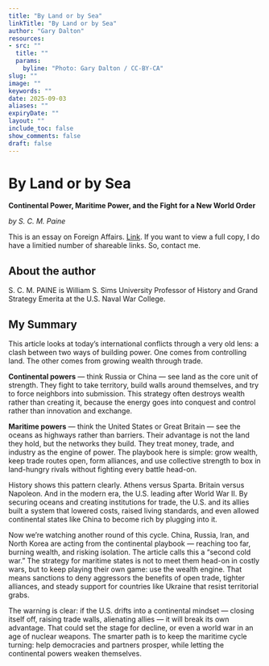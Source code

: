 ```yaml
---
title: "By Land or by Sea"
linkTitle: "By Land or by Sea"
author: "Gary Dalton"
resources:
- src: ""
  title: ""
  params:
    byline: "Photo: Gary Dalton / CC-BY-CA"
slug: ""
image: ""
keywords: ""
date: 2025-09-03
aliases: ""
expiryDate: ""
layout: ""
include_toc: false
show_comments: false
draft: false
---
```



# By Land or by Sea

**Continental Power, Maritime Power, and the Fight for a New World Order**

*by S. C. M. Paine*

This is an essay on Foreign Affairs. [Link](https://www.foreignaffairs.com/united-states/land-or-sea-paine). If you want to view a full copy, I do have a limitied number of shareable links. So, contact me.

## About the author

S. C. M. PAINE is William S. Sims University Professor of History and Grand Strategy Emerita at the U.S. Naval War College.

## My Summary

This article looks at today’s international conflicts through a very old lens: a clash between two ways of building power. One comes from controlling land. The other comes from growing wealth through trade.

**Continental powers** — think Russia or China — see land as the core unit of strength. They fight to take territory, build walls around themselves, and try to force neighbors into submission. This strategy often destroys wealth rather than creating it, because the energy goes into conquest and control rather than innovation and exchange.

**Maritime powers** — think the United States or Great Britain — see the oceans as highways rather than barriers. Their advantage is not the land they hold, but the networks they build. They treat money, trade, and industry as the engine of power. The playbook here is simple: grow wealth, keep trade routes open, form alliances, and use collective strength to box in land-hungry rivals without fighting every battle head-on.

History shows this pattern clearly. Athens versus Sparta. Britain versus Napoleon. And in the modern era, the U.S. leading after World War II. By securing oceans and creating institutions for trade, the U.S. and its allies built a system that lowered costs, raised living standards, and even allowed continental states like China to become rich by plugging into it.

Now we’re watching another round of this cycle. China, Russia, Iran, and North Korea are acting from the continental playbook — reaching too far, burning wealth, and risking isolation. The article calls this a “second cold war.” The strategy for maritime states is not to meet them head-on in costly wars, but to keep playing their own game: use the wealth engine. That means sanctions to deny aggressors the benefits of open trade, tighter alliances, and steady support for countries like Ukraine that resist territorial grabs.

The warning is clear: if the U.S. drifts into a continental mindset — closing itself off, raising trade walls, alienating allies — it will break its own advantage. That could set the stage for decline, or even a world war in an age of nuclear weapons. The smarter path is to keep the maritime cycle turning: help democracies and partners prosper, while letting the continental powers weaken themselves.